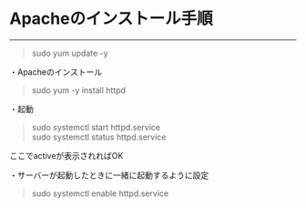 # Apacheのインストール手順
---

> sudo yum update -y  

・Apacheのインストール  
> sudo yum -y install httpd  

・起動
> sudo systemctl start httpd.service  
> sudo systemctl status httpd.service  

ここでactiveが表示されればOK  

・サーバーが起動したときに一緒に起動するように設定  
> sudo systemctl enable httpd.service
